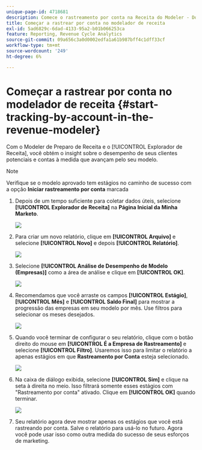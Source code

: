 ```yaml
---
unique-page-id: 4718681
description: Comece o rastreamento por conta na Receita do Modeler - Documentação do Marketo - Documentação do produto
title: Começar a rastrear por conta no modelador de receita
exl-id: 5ad6829c-6dad-4133-95a2-b01b066253ca
feature: Reporting, Revenue Cycle Analytics
source-git-commit: 09a656c3a0d0002edfa1a61b987bff4c1dff33cf
workflow-type: tm+mt
source-wordcount: '249'
ht-degree: 6%

---
```


# Começar a rastrear por conta no modelador de receita {#start-tracking-by-account-in-the-revenue-modeler}

Com o Modeler de Preparo de Receita e o [!UICONTROL Explorador de Receita], você obtém o insight sobre o desempenho de seus clientes potenciais e contas à medida que avançam pelo seu modelo.

>[!NOTE]
>
>Verifique se o modelo aprovado tem estágios no caminho de sucesso com a opção **Iniciar rastreamento por conta** marcada

1. Depois de um tempo suficiente para coletar dados úteis, selecione **[!UICONTROL Explorador de Receita]** na **Página Inicial da Minha Marketo**.

   ![](assets/image2015-4-29-16-3a36-3a2.png)

1. Para criar um novo relatório, clique em **[!UICONTROL Arquivo]** e selecione **[!UICONTROL Novo]** e depois **[!UICONTROL Relatório]**.

   ![](assets/image2015-4-29-16-3a38-3a44.png)

1. Selecione **[!UICONTROL Análise de Desempenho de Modelo (Empresas)]** como a área de análise e clique em **[!UICONTROL OK]**.

   ![](assets/image2015-4-29-16-3a41-3a47.png)

1. Recomendamos que você arraste os campos **[!UICONTROL Estágio]**, **[!UICONTROL Mês]** e **[!UICONTROL Saldo Final]** para mostrar a progressão das empresas em seu modelo por mês. Use filtros para selecionar os meses desejados.

   ![](assets/image2015-4-29-17-3a16-3a1.png)

1. Quando você terminar de configurar o seu relatório, clique com o botão direito do mouse em **[!UICONTROL É a Empresa de Rastreamento]** e selecione **[!UICONTROL Filtro]**. Usaremos isso para limitar o relatório a apenas estágios em que **Rastreamento por Conta** esteja selecionado.

   ![](assets/image2015-4-29-17-3a18-3a9.png)

1. Na caixa de diálogo exibida, selecione **[!UICONTROL Sim]** e clique na seta à direita no meio. Isso filtrará somente esses estágios com &quot;Rastreamento por conta&quot; ativado. Clique em **[!UICONTROL OK]** quando terminar.

   ![](assets/image2015-6-9-16-3a21-3a3.png)

1. Seu relatório agora deve mostrar apenas os estágios que você está rastreando por conta. Salve o relatório para usá-lo no futuro. Agora você pode usar isso como outra medida do sucesso de seus esforços de marketing.
